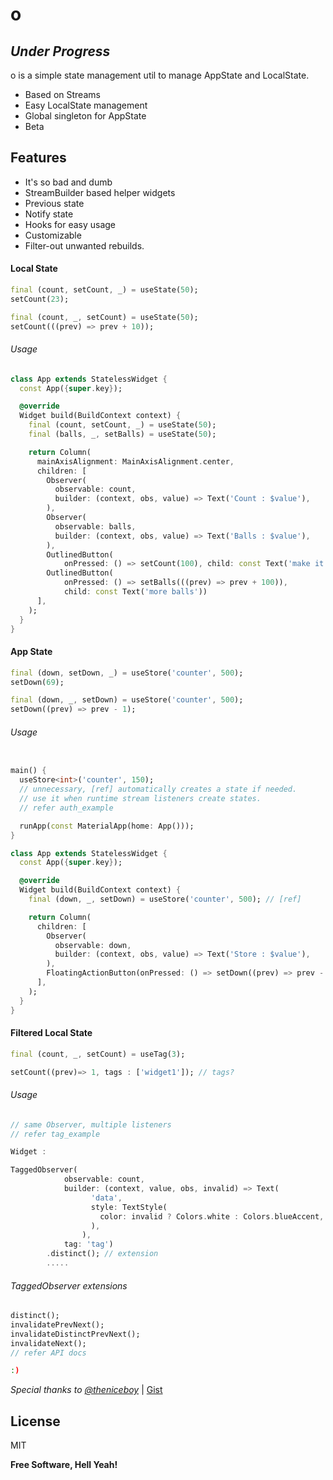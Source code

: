 # o

## _Under Progress_

o is a simple state management util to manage AppState and LocalState.

- Based on Streams
- Easy LocalState management
- Global singleton for AppState
- Beta

## Features

- It's so bad and dumb
- StreamBuilder based helper widgets
- Previous state
- Notify state
- Hooks for easy usage
- Customizable
- Filter-out unwanted rebuilds.

#### Local State

```dart
final (count, setCount, _) = useState(50);
setCount(23);
```

```dart
final (count, _, setCount) = useState(50);
setCount(((prev) => prev + 10));
```

###### Usage

```dart
class App extends StatelessWidget {
  const App({super.key});

  @override
  Widget build(BuildContext context) {
    final (count, setCount, _) = useState(50);
    final (balls, _, setBalls) = useState(50);

    return Column(
      mainAxisAlignment: MainAxisAlignment.center,
      children: [
        Observer(
          observable: count,
          builder: (context, obs, value) => Text('Count : $value'),
        ),
        Observer(
          observable: balls,
          builder: (context, obs, value) => Text('Balls : $value'),
        ),
        OutlinedButton(
            onPressed: () => setCount(100), child: const Text('make it 100')),
        OutlinedButton(
            onPressed: () => setBalls(((prev) => prev + 100)),
            child: const Text('more balls'))
      ],
    );
  }
}

```

#### App State

```dart
final (down, setDown, _) = useStore('counter', 500);
setDown(69);
```

```dart
final (down, _, setDown) = useStore('counter', 500);
setDown((prev) => prev - 1);
```

###### Usage

```dart

main() {
  useStore<int>('counter', 150);
  // unnecessary, [ref] automatically creates a state if needed.
  // use it when runtime stream listeners create states.
  // refer auth_example

  runApp(const MaterialApp(home: App()));
}

class App extends StatelessWidget {
  const App({super.key});

  @override
  Widget build(BuildContext context) {
    final (down, _, setDown) = useStore('counter', 500); // [ref]

    return Column(
      children: [
        Observer(
          observable: down,
          builder: (context, obs, value) => Text('Store : $value'),
        ),
        FloatingActionButton(onPressed: () => setDown((prev) => prev - 1)),
      ],
    );
  }
}
```

#### Filtered Local State

```dart
final (count, _, setCount) = useTag(3);

setCount((prev)=> 1, tags : ['widget1']); // tags?
```

###### Usage

```dart
// same Observer, multiple listeners
// refer tag_example

Widget : 

TaggedObserver(
            observable: count,
            builder: (context, value, obs, invalid) => Text(
                  'data',
                  style: TextStyle(
                    color: invalid ? Colors.white : Colors.blueAccent,
                  ),
                ),
            tag: 'tag')
        .distinct(); // extension
        .....
```

###### TaggedObserver extensions

```dart
distinct();
invalidatePrevNext();
invalidateDistinctPrevNext();
invalidateNext();
// refer API docs
```

```sh
:)
```

_Special thanks to [@theniceboy](https://github.com/theniceboy)_
| [Gist](https://gist.github.com/theniceboy/fa1546517f1b18faf3186a31c8f452c6)

## License

MIT

**Free Software, Hell Yeah!**
